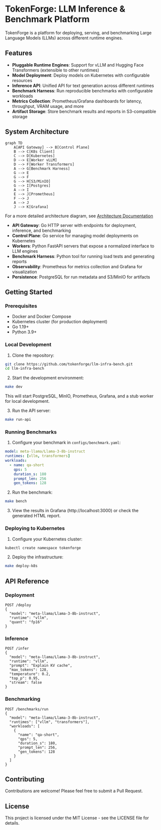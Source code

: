 # TokenForge: LLM Inference & Benchmark Platform

TokenForge is a platform for deploying, serving, and benchmarking Large Language Models (LLMs) across different runtime engines.

## Features

- **Pluggable Runtime Engines**: Support for vLLM and Hugging Face Transformers (extensible to other runtimes)
- **Model Deployment**: Deploy models on Kubernetes with configurable resources
- **Inference API**: Unified API for text generation across different runtimes
- **Benchmark Harness**: Run reproducible benchmarks with configurable workloads
- **Metrics Collection**: Prometheus/Grafana dashboards for latency, throughput, VRAM usage, and more
- **Artifact Storage**: Store benchmark results and reports in S3-compatible storage

## System Architecture

```mermaid
graph TD
    A[API Gateway] --> B[Control Plane]
    B --> C[K8s Client]
    C --> D[Kubernetes]
    D --> E[Worker vLLM]
    D --> F[Worker Transformers]
    A --> G[Benchmark Harness]
    G --> E
    G --> F
    G --> H[S3/MinIO]
    G --> I[Postgres]
    A --> I
    E --> J[Prometheus]
    F --> J
    A --> J
    J --> K[Grafana]
```

For a more detailed architecture diagram, see [Architecture Documentation](docs/architecture.md)

- **API Gateway**: Go HTTP server with endpoints for deployment, inference, and benchmarking
- **Control Plane**: Go service for managing model deployments on Kubernetes
- **Workers**: Python FastAPI servers that expose a normalized interface to LLM engines
- **Benchmark Harness**: Python tool for running load tests and generating reports
- **Observability**: Prometheus for metrics collection and Grafana for visualization
- **Persistence**: PostgreSQL for run metadata and S3/MinIO for artifacts

## Getting Started

### Prerequisites

- Docker and Docker Compose
- Kubernetes cluster (for production deployment)
- Go 1.19+
- Python 3.9+

### Local Development

1. Clone the repository:

```bash
git clone https://github.com/tokenforge/llm-infra-bench.git
cd llm-infra-bench
```

2. Start the development environment:

```bash
make dev
```

This will start PostgreSQL, MinIO, Prometheus, Grafana, and a stub worker for local development.

3. Run the API server:

```bash
make run-api
```

### Running Benchmarks

1. Configure your benchmark in `configs/benchmark.yaml`:

```yaml
model: meta-llama/Llama-3-8b-instruct
runtimes: [vllm, transformers]
workloads:
  - name: qa-short
    qps: 5
    duration_s: 180
    prompt_len: 256
    gen_tokens: 128
```

2. Run the benchmark:

```bash
make bench
```

3. View the results in Grafana (http://localhost:3000) or check the generated HTML report.

### Deploying to Kubernetes

1. Configure your Kubernetes cluster:

```bash
kubectl create namespace tokenforge
```

2. Deploy the infrastructure:

```bash
make deploy-k8s
```

## API Reference

### Deployment

```
POST /deploy
{
  "model": "meta-llama/Llama-3-8b-instruct",
  "runtime": "vllm",
  "quant": "fp16"
}
```

### Inference

```
POST /infer
{
  "model": "meta-llama/Llama-3-8b-instruct",
  "runtime": "vllm",
  "prompt": "Explain KV cache",
  "max_tokens": 128,
  "temperature": 0.2,
  "top_p": 0.95,
  "stream": false
}
```

### Benchmarking

```
POST /benchmarks/run
{
  "model": "meta-llama/Llama-3-8b-instruct",
  "runtimes": ["vllm", "transformers"],
  "workloads": [
    {
      "name": "qa-short",
      "qps": 5,
      "duration_s": 180,
      "prompt_len": 256,
      "gen_tokens": 128
    }
  ]
}
```

## Contributing

Contributions are welcome! Please feel free to submit a Pull Request.

## License

This project is licensed under the MIT License - see the LICENSE file for details.
